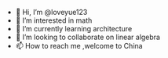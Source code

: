 - 👋 Hi, I’m @loveyue123
- 👀 I’m interested in math
- 🌱 I’m currently learning architecture
- 💞️ I’m looking to collaborate on linear algebra
- 📫 How to reach me ,welcome to China

<!---
loveyue123/loveyue123 is a ✨ special ✨ repository because its `README.md` (this file) appears on your GitHub profile.
You can click the Preview link to take a look at your changes.
--->
